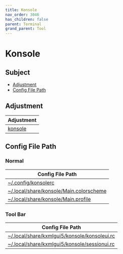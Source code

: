 ```yaml
---
title: Konsole
nav_order: 3046
has_children: false
parent: Terminal
grand_parent: Tool
---
```



# Konsole


## Subject

* [Adjustment](#adjustment)
* [Config File Path](#config-file-path)


## Adjustment

| Adjustment |
| --- |
| [konsole](https://github.com/samwhelp/kubuntu-adjustment/tree/main/prototype/main/tool-config/part/konsole) |


## Config File Path


### Normal

| Config File Path |
| --- |
| [~/.config/konsolerc](https://github.com/samwhelp/kubuntu-adjustment/tree/main/prototype/main/tool-config/part/konsole/asset/overlay/etc/skel/.config/konsolerc) |
| [~/.local/share/konsole/Main.colorscheme](https://github.com/samwhelp/kubuntu-adjustment/tree/main/prototype/main/tool-config/part/konsole/asset/overlay/etc/skel/.local/share/konsole/Main.colorscheme) |
| [~/.local/share/konsole/Main.profile](https://github.com/samwhelp/kubuntu-adjustment/tree/main/prototype/main/tool-config/part/konsole/asset/overlay/etc/skel/.local/share/konsole/Main.profile) |


### Tool Bar

| Config File Path |
| --- |
| [~/.local/share/kxmlgui5/konsole/konsoleui.rc](https://github.com/samwhelp/kubuntu-adjustment/tree/main/prototype/main/tool-config/part/konsole/asset/overlay/etc/skel/.local/share/kxmlgui5/konsole/konsoleui.rc) |
| [~/.local/share/kxmlgui5/konsole/sessionui.rc](https://github.com/samwhelp/kubuntu-adjustment/tree/main/prototype/main/tool-config/part/konsole/asset/overlay/etc/skel/.local/share/kxmlgui5/konsole/sessionui.rc) |
